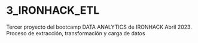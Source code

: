 # 3_IRONHACK_ETL
Tercer proyecto del bootcamp DATA ANALYTICS de IRONHACK Abril 2023. Proceso de extracción, transformación y carga de datos

